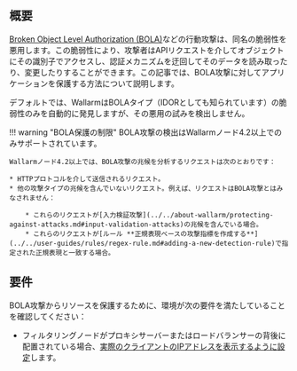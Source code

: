 ## 概要

[Broken Object Level Authorization (BOLA)](../../attacks-vulns-list.md#broken-object-level-authorization-bola)などの行動攻撃は、同名の脆弱性を悪用します。この脆弱性により、攻撃者はAPIリクエストを介してオブジェクトにその識別子でアクセスし、認証メカニズムを迂回してそのデータを読み取ったり、変更したりすることができます。この記事では、BOLA攻撃に対してアプリケーションを保護する方法について説明します。

デフォルトでは、WallarmはBOLAタイプ（IDORとしても知られています）の脆弱性のみを自動的に発見しますが、その悪用の試みを検出しません。

!!! warning "BOLA保護の制限"
    BOLA攻撃の検出はWallarmノード4.2以上でのみサポートされています。

    Wallarmノード4.2以上では、BOLA攻撃の兆候を分析するリクエストは次のとおりです：

    * HTTPプロトコルを介して送信されるリクエスト。
    * 他の攻撃タイプの兆候を含んでいないリクエスト。例えば、リクエストはBOLA攻撃とはみなされません：

        * これらのリクエストが[入力検証攻撃](../../about-wallarm/protecting-against-attacks.md#input-validation-attacks)の兆候を含んでいる場合。
        * これらのリクエストが[ルール **正規表現ベースの攻撃指標を作成する**](../../user-guides/rules/regex-rule.md#adding-a-new-detection-rule)で指定された正規表現と一致する場合。

## 要件

BOLA攻撃からリソースを保護するために、環境が次の要件を満たしていることを確認してください：

* フィルタリングノードがプロキシサーバーまたはロードバランサーの背後に配置されている場合、[実際のクライアントのIPアドレスを表示するように設定](../using-proxy-or-balancer-en.md)します。